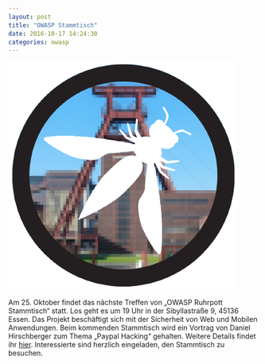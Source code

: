 ```yaml
---
layout: post
title: "OWASP Stammtisch"
date: 2016-10-17 14:24:30
categories: owasp
---
```


![Quelle: OWASP](/media/2016-10-17/owasp-ruhrpott.png)

Am 25. Oktober findet das nächste Treffen von „OWASP Ruhrpott Stammtisch“ statt. Los geht es um 19 Uhr in der Sibyllastraße 9, 45136 Essen. Das Projekt beschäftigt sich mit der Sicherheit von Web und Mobilen Anwendungen. Beim kommenden Stammtisch wird ein Vortrag von Daniel Hirschberger zum Thema „Paypal Hacking“ gehalten. Weitere Details findet ihr [hier](https://www.owasp.org/index.php/OWASP_German_Chapter_Stammtisch_Initiative/Ruhrpott). Interessierte sind herzlich eingeladen, den Stammtisch zu besuchen.